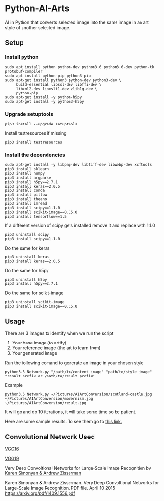 # Python-AI-Arts
AI in Python that converts selected image into the same image in an art style of another selected image.

## Setup
### Install python
```
sudo apt install python python-dev python3.6 python3.6-dev python-tk protobuf-compiler 
sudo apt install python-pip python3-pip 
sudo apt-get install python3 python-dev python3-dev \
     build-essential libssl-dev libffi-dev \
     libxml2-dev libxslt1-dev zlib1g-dev \
     python-pip
sudo apt-get install -y python-h5py
sudo apt-get install -y python3-h5py
```
### Upgrade setuptools
```
pip3 install --upgrade setuptools
```
Install testresources if missing
```
pip3 install testresources
```
### Install the dependencies
```
sudo apt-get install -y libpng-dev libtiff-dev libwebp-dev xcftools
pip3 install sklearn
pip3 install numpy
pip3 install argparse
pip3 install h5py==2.7.1
pip3 install keras==2.0.5
pip3 install conda
pip3 install pillow
pip3 install theano
pip3 install imread
pip3 install scipy==1.1.0
pip3 install scikit-image==0.15.0
pip3 install tensorflow==1.5
```
If a different version of scipy gets installed remove it and replace with 1.1.0
```
pip3 uninstall scipy
pip3 install scipy==1.1.0
```
Do the same for keras
```
pip3 uninstall keras
pip3 install keras==2.0.5
```
Do the same for h5py
```
pip3 uninstall h5py
pip3 install h5py==2.7.1
```
Do the same for scikit-image
```
pip3 uninstall scikit-image
pip3 install scikit-image==0.15.0
```
## Usage

There are 3 images to identify when we run the script

1. Your base image (to artify)
2. Your reference image (the art to learn from)
3. Your generated image

Run the following comand to generate an image in your chosen style
```
python3.6 Network.py "/path/to/content image" "path/to/style image" "result prefix or /path/to/result prefix"
```
Example
```
python3.6 Network.py ~/Pictures/AIArtConversion/scotland-castle.jpg ~/Pictures/AIArtConversion/modernism.jpg ~/Pictures/AIArtConversion/result.jpg
```
It will go and do 10 iterations, it will take some time so be patient.

Here are some sample results. To see them go to [this link.](https://mega.nz/#F!f9tTQKrI!QWYYvLEzRpvd8Mjn5Jt9iw)
## Convolutional Network Used
[VGG16](https://www.mathworks.com/help/deeplearning/ref/vgg16.html)

[VGG19](https://www.mathworks.com/help/deeplearning/ref/vgg19.html)

[Very Deep Convoltional Networks for Large-Scale Image Recognition by Karen Simonyan & Andrew Zisserman](https://arxiv.org/pdf/1409.1556.pdf)

Karen Simonyan & Andrew Zisserman. Very Deep Convoltional Networks for Large-Scale Image Recognition. PDF file. April 10 2015
https://arxiv.org/pdf/1409.1556.pdf
